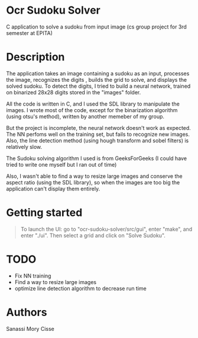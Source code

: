 # Ocr Sudoku Solver
C application to solve a sudoku from input image (cs group project for 3rd semester at EPITA)

# Description
The application takes an image containing a sudoku as an input, processes the image, recognizes the digits , builds the grid to solve, and displays the solved sudoku.
To detect the digits, I tried to build a neural network, trained on binarized 28x28 digits stored in the "images" folder.

All the code is written in C, and I used the SDL library to manipulate the images. I wrote most of the code, except for the binarization algorithm (using otsu's method), written by another memeber of my group.

But the project is incomplete, the neural network doesn't work as expected. The NN perfoms well on the training set, but fails to recognize new images.
Also, the line detection method (using hough transform and sobel filters) is relatively slow.

The Sudoku solving algorithm I used is from GeeksForGeeks (I could have tried to write one myself but I ran out of time)

Also, I wasn't able to find a way to resize large images and conserve the aspect ratio (using the SDL library), so when the images are too big the application can't display them entirely.

# Getting started
> To launch the UI: go to "ocr-sudoku-solver/src/gui", enter "make", and enter "./ui". Then select a grid and click on "Solve Sudoku".

# TODO
- Fix NN training
- Find a way to resize large images
- optimize line detection algorithm to decrease run time

# Authors

Sanassi Mory Cisse
